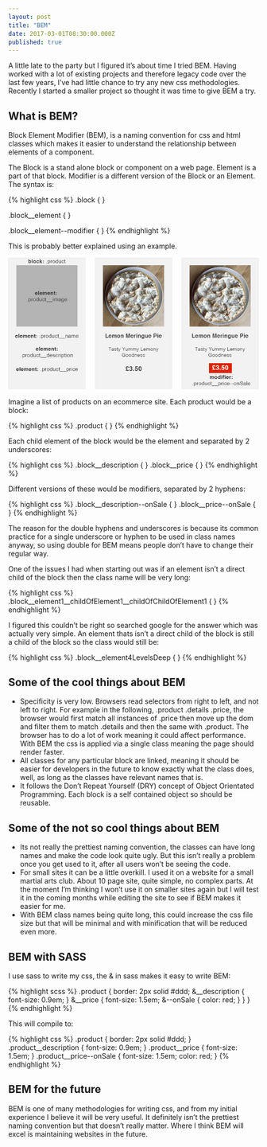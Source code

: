 ```yaml
---
layout: post
title: "BEM"
date: 2017-03-01T08:30:00.000Z
published: true
---
```


A little late to the party but I figured it’s about time I tried BEM. Having worked with a lot of existing projects and therefore legacy code over the last few years, I’ve had little chance to try any new css methodologies. Recently I started a smaller project so thought it was time to give BEM a try.

## What is BEM?

Block Element Modifier (BEM), is a naming convention for css and html classes which makes it easier to understand the relationship between elements of a component. 

The Block is a stand alone block or component on a web page. Element is a part of that block. Modifier is a different version of the Block or an Element. The syntax is:

{% highlight css %}
.block { }

.block__element { }

.block__element--modifier { }
{% endhighlight %}

This is probably better explained using an example.

<img src="/images/bem.jpg" class="contentImage" alt="Diagram explaining BEM" />

Imagine a list of products on an ecommerce site. Each product would be a block:

{% highlight css %}
.product { }
{% endhighlight %}

Each child element of the block would be the element and separated by 2 underscores: 

{% highlight css %}
.block__description { }
.block__price { }
{% endhighlight %}

Different versions of these would be modifiers, separated by 2 hyphens:

{% highlight css %}
.block__description--onSale { }
.block__price--onSale { }
{% endhighlight %}

The reason for the double hyphens and underscores is because its common practice for a single underscore or hyphen to be used in class names anyway, so using double for BEM means people don’t have to change their regular way.

One of the issues I had when starting out was if an element isn’t a direct child of the block then the class name will be very long: 

{% highlight css %}
.block__element1__childOfElement1__childOfChildOfElement1 { }
{% endhighlight %}

I figured this couldn’t be right so searched google for the answer which was actually very simple. An element thats isn’t a direct child of the block is still a child of the block so the class would still be:

{% highlight css %}
.block__element4LevelsDeep { }
{% endhighlight %}

## Some of the cool things about BEM

* Specificity is very low. Browsers read selectors from right to left, and not left to right. For example in the following, <span class="inlineCode">.product .details .price</span>, the browser would first match all instances of <span class="inlineCode">.price</span> then move up the dom and filter them to match <span class="inlineCode">.details</span> and then the same with <span class="inlineCode">.product</span>. The browser has to do a lot of work meaning it could affect performance. With BEM the css is applied via a single class meaning the page should render faster.
* All classes for any particular block are linked, meaning it should be easier for developers in the future to know exactly what the class does, well, as long as the classes have relevant names that is. 
* It follows the Don’t Repeat Yourself (DRY) concept of Object Orientated Programming. Each block is a self contained object so should be reusable.

## Some of the not so cool things about BEM

* Its not really the prettiest naming convention, the classes can have long names and make the code look quite ugly. But this isn’t really a problem once you get used to it, after all users won’t be seeing the code.
* For small sites it can be a little overkill. I used it on a website for a small martial arts club. About 10 page site, quite simple, no complex parts. At the moment I’m thinking I won’t use it on smaller sites again but I will test it in the coming months while editing the site to see if BEM makes it easier for me. 
* With BEM class names being quite long, this could increase the css file size but that will be minimal and with minification that will be reduced even more.

## BEM with SASS

I use sass to write my css, the <span class="inlineCode">&</span> in sass makes it easy to write BEM:

{% highlight scss %}
.product {
	border: 2px solid #ddd;
	&__description {
		font-size: 0.9em;
	}
	&__price {
		font-size: 1.5em;
		&--onSale {
			color: red;	
		}
	}
}
{% endhighlight %}

This will compile to:

{% highlight css %}
.product {
	border: 2px solid #ddd;
}
.product__description {
	font-size: 0.9em;
}
.product__price {
	font-size: 1.5em;
}
.product__price--onSale {
	font-size: 1.5em;
	color: red;
}
{% endhighlight %}


## BEM for the future

BEM is one of many methodologies for writing css, and from my initial experience I believe it will be very useful. It definitely isn’t the prettiest naming convention but that doesn’t really matter. Where I think BEM will excel is maintaining websites in the future.
